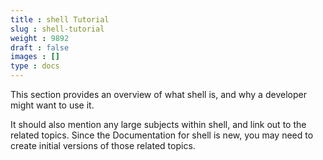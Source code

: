```yaml
---
title : shell Tutorial
slug : shell-tutorial
weight : 9892
draft : false
images : []
type : docs
---
```


This section provides an overview of what shell is, and why a developer might want to use it.

It should also mention any large subjects within shell, and link out to the related topics.  Since the Documentation for shell is new, you may need to create initial versions of those related topics.


